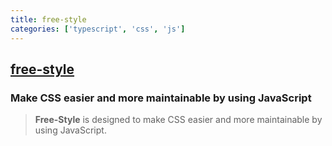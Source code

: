```yaml
---
title: free-style
categories: ['typescript', 'css', 'js']
---
```

## [free-style](https://github.com/blakeembrey/free-style)

### Make CSS easier and more maintainable by using JavaScript


> **Free-Style** is designed to make CSS easier and more maintainable by using JavaScript.
